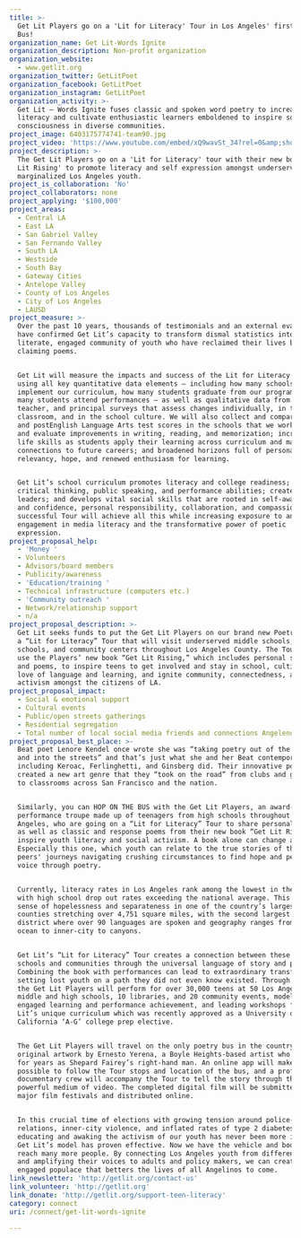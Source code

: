 ```yaml
---
title: >-
  Get Lit Players go on a 'Lit for Literacy' Tour in Los Angeles' first Poetry
  Bus!
organization_name: Get Lit-Words Ignite
organization_description: Non-profit organization
organization_website:
  - www.getlit.org
organization_twitter: GetLitPoet
organization_facebook: GetLitPoet
organization_instagram: GetLitPoet
organization_activity: >-
  Get Lit – Words Ignite fuses classic and spoken word poetry to increase teen
  literacy and cultivate enthusiastic learners emboldened to inspire social
  consciousness in diverse communities.
project_image: 6403175774741-team90.jpg
project_video: 'https://www.youtube.com/embed/xQ9wavSt_34?rel=0&amp;showinfo=0'
project_description: >-
  The Get Lit Players go on a 'Lit for Literacy' tour with their new book 'Get
  Lit Rising' to promote literacy and self expression amongst underserved and
  marginalized Los Angeles youth.
project_is_collaboration: 'No'
project_collaborators: none
project_applying: '$100,000'
project_areas:
  - Central LA
  - East LA
  - San Gabriel Valley
  - San Fernando Valley
  - South LA
  - Westside
  - South Bay
  - Gateway Cities
  - Antelope Valley
  - County of Los Angeles
  - City of Los Angeles
  - LAUSD
project_measure: >-
  Over the past 10 years, thousands of testimonials and an external evaluator
  have confirmed Get Lit’s capacity to transform dismal statistics into a
  literate, engaged community of youth who have reclaimed their lives by
  claiming poems. 


  Get Lit will measure the impacts and success of the Lit for Literacy Tour
  using all key quantitative data elements – including how many schools
  implement our curriculum, how many students graduate from our program, and how
  many students attend performances – as well as qualitative data from student,
  teacher, and principal surveys that assess changes individually, in the
  classroom, and in the school culture. We will also collect and compare pre­
  and post­English Language Arts test scores in the schools that we work with
  and evaluate improvements in writing, reading, and memorization; increased
  life skills as students apply their learning across curriculum and make
  connections to future careers; and broadened horizons full of personal
  relevancy, hope, and renewed enthusiasm for learning. 


  Get Lit’s school curriculum promotes literacy and college readiness; develops
  critical thinking, public speaking, and performance abilities; creates
  leaders; and develops vital social skills that are rooted in self-awareness
  and confidence, personal responsibility, collaboration, and compassion. A
  successful Tour will achieve all this while increasing exposure to and
  engagement in media literacy and the transformative power of poetic
  expression.
project_proposal_help:
  - 'Money '
  - Volunteers
  - Advisors/board members
  - Publicity/awareness
  - 'Education/training '
  - Technical infrastructure (computers etc.)
  - 'Community outreach '
  - Network/relationship support
  - n/a
project_proposal_description: >-
  Get Lit seeks funds to put the Get Lit Players on our brand new Poetry Bus for
  a “Lit for Literacy” Tour that will visit underserved middle schools, high
  schools, and community centers throughout Los Angeles County. The Tour will
  use the Players’ new book “Get Lit Rising,” which includes personal stories
  and poems, to inspire teens to get involved and stay in school, cultivate a
  love of language and learning, and ignite community, connectedness, and social
  activism amongst the citizens of LA.
project_proposal_impact:
  - Social & emotional support
  - Cultural events
  - Public/open streets gatherings
  - Residential segregation
  - Total number of local social media friends and connections Angelenos have
project_proposal_best_place: >-
  Beat poet Lenore Kendel once wrote she was “taking poetry out of the classroom
  and into the streets” and that’s just what she and her Beat contemporaries
  including Keroac, Ferlinghetti, and Ginsberg did. Their innovative poetry
  created a new art genre that they “took on the road” from clubs and gatherings
  to classrooms across San Francisco and the nation. 


  Similarly, you can HOP ON THE BUS with the Get Lit Players, an award-winning
  performance troupe made up of teenagers from high schools throughout Los
  Angeles, who are going on a “Lit for Literacy” Tour to share personal stories
  as well as classic and response poems from their new book “Get Lit Rising” to
  inspire youth literacy and social activism. A book alone can change a life.
  Especially this one, which youth can relate to the true stories of their
  peers' journeys navigating crushing circumstances to find hope and personal
  voice through poetry. 


  Currently, literacy rates in Los Angeles rank among the lowest in the state,
  with high school drop out rates exceeding the national average. This creates a
  sense of hopelessness and separateness in one of the country’s largest
  counties stretching over 4,751 square miles, with the second largest school
  district where over 90 languages are spoken and geography ranges from the
  ocean to inner-city to canyons. 


  Get Lit’s “Lit for Literacy” Tour creates a connection between these diverse
  schools and communities through the universal language of story and poetry.
  Combining the book with performances can lead to extraordinary transformation,
  setting lost youth on a path they did not even know existed. Through LA2050,
  the Get Lit Players will perform for over 30,000 teens at 50 Los Angeles
  middle and high schools, 10 libraries, and 20 community events, modeling
  engaged learning and performance achievement, and leading workshops from Get
  Lit’s unique curriculum which was recently approved as a University of
  California ‘A-G’ college prep elective. 


  The Get Lit Players will travel on the only poetry bus in the country, with
  original artwork by Ernesto Yerena, a Boyle Heights-based artist who trained
  for years as Shepard Fairey’s right-hand man. An online app will make it
  possible to follow the Tour stops and location of the bus, and a professional
  documentary crew will accompany the Tour to tell the story through the
  powerful medium of video. The completed digital film will be submitted to
  major film festivals and distributed online. 


  In this crucial time of elections with growing tension around police-community
  relations, inner-city violence, and inflated rates of type 2 diabetes,
  educating and awaking the activism of our youth has never been more important.
  Get Lit’s model has proven effective. Now we have the vehicle and book to
  reach many more people. By connecting Los Angeles youth from different areas
  and amplifying their voices to adults and policy makers, we can create a more
  engaged populace that betters the lives of all Angelinos to come.
link_newsletter: 'http://getlit.org/contact-us'
link_volunteer: 'http://getlit.org'
link_donate: 'http://getlit.org/support-teen-literacy'
category: connect
uri: /connect/get-lit-words-ignite

---
```

